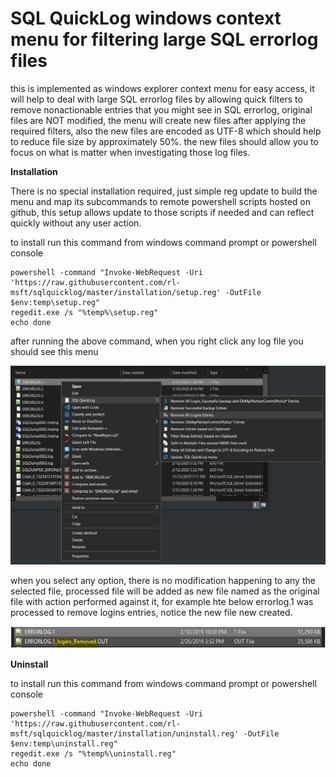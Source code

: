 # SQL QuickLog windows context menu for filtering large SQL errorlog files

this is implemented as windows explorer context menu for easy access, it will help to deal with large SQL errorlog files by allowing quick filters to remove nonactionable entries that you might see in SQL errorlog, original files are NOT modified, the menu will create new files after applying the required filters, also the new files are encoded as UTF-8 which should help to reduce file size by approximately 50%. the new files should allow you to focus on what is matter when investigating those log files.

**Installation**

There is no special installation required, just simple reg update to build the menu and map its subcommands to remote powershell scripts hosted on github, this setup allows update to those scripts if needed and can reflect quickly without any user action.

to install run this command from windows command prompt or powershell console

```shell script
powershell -command "Invoke-WebRequest -Uri 'https://raw.githubusercontent.com/rl-msft/sqlquicklog/master/installation/setup.reg' -OutFile $env:temp\setup.reg"
regedit.exe /s "%temp%\setup.reg"
echo done
```

after running the above command, when you right click any log file you should see this menu

  ![Image description](https://github.com/rl-msft/SQLQuickLog/blob/master/images/SQLquickLogmenu.jpg)

when you select any option, there is no modification happening to any the selected file, processed file will be added as new file named as the original file with action performed against it, for example hte below errorlog.1 was processed to remove logins entries, notice the new file new created.

  ![Image description](https://github.com/rl-msft/sqlquicklog/blob/master/images/fileout.JPG)
  

**Uninstall**

to install run this command from windows command prompt or powershell console

```shell script
powershell -command "Invoke-WebRequest -Uri 'https://raw.githubusercontent.com/rl-msft/sqlquicklog/master/installation/uninstall.reg' -OutFile $env:temp\uninstall.reg"
regedit.exe /s "%temp%\uninstall.reg"
echo done
```
